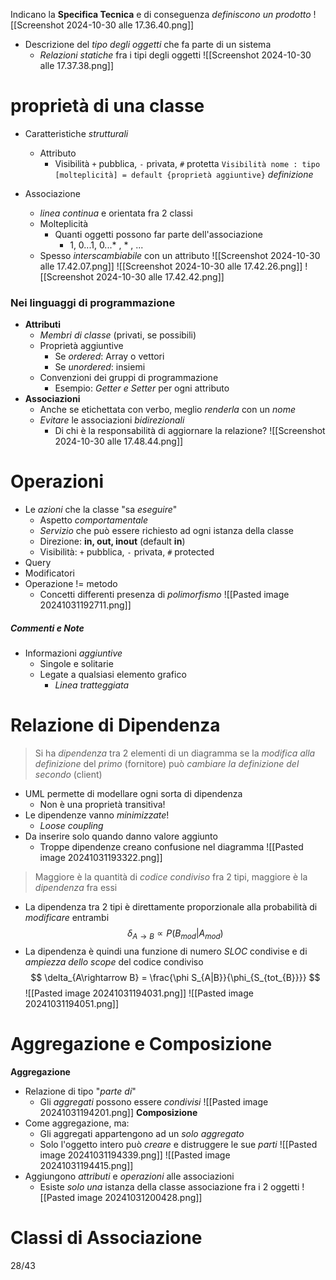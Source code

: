 Indicano la **Specifica Tecnica** e di conseguenza *definiscono un prodotto*
![[Screenshot 2024-10-30 alle 17.36.40.png]]
- Descrizione del *tipo degli oggetti* che fa parte di un sistema
	- *Relazioni statiche* fra i tipi degli oggetti
![[Screenshot 2024-10-30 alle 17.37.38.png]]
# proprietà di una classe
- Caratteristiche *strutturali*
	- Attributo
		- Visibilità `+` pubblica, `-` privata, `#` protetta
`Visibilità nome : tipo [molteplicità] = default {proprietà aggiuntive}` *definizione* 

- Associazione
	- *linea continua* e orientata fra 2 classi
	- Molteplicità
		- Quanti oggetti possono far parte dell'associazione
			- 1, 0...1, 0...* , * , ...
	- Spesso *interscambiabile* con un attributo
![[Screenshot 2024-10-30 alle 17.42.07.png]]
![[Screenshot 2024-10-30 alle 17.42.26.png]]
![[Screenshot 2024-10-30 alle 17.42.42.png]]
### Nei linguaggi di programmazione
- **Attributi**
	- *Membri di classe* (privati, se possibili)
	- Proprietà aggiuntive
		- Se *ordered*: Array o vettori
		- Se *unordered*: insiemi
	- Convenzioni dei gruppi di programmazione
		- Esempio: *Getter e Setter* per ogni attributo
- **Associazioni**
	- Anche se etichettata con verbo, meglio *renderla* con un *nome*
	- *Evitare* le associazioni *bidirezionali*
		- Di chi è la responsabilità di aggiornare la relazione?
![[Screenshot 2024-10-30 alle 17.48.44.png]]
# Operazioni
- Le *azioni* che la classe "sa *eseguire*"
	- Aspetto *comportamentale*
	- *Servizio* che può essere richiesto ad ogni istanza della classe
	- Direzione: **in, out, inout** (default **in**)
	- Visibilità: `+` pubblica, `-` privata, `#` protected
- Query
- Modificatori
- Operazione != metodo
	- Concetti differenti presenza di *polimorfismo*
![[Pasted image 20241031192711.png]]
##### Commenti e Note
- Informazioni *aggiuntive*
	- Singole e solitarie
	- Legate a qualsiasi elemento grafico
		- *Linea tratteggiata*
# Relazione di Dipendenza
> Si ha *dipendenza* tra 2 elementi di un diagramma se la *modifica alla definizione* del *primo* (fornitore) può *cambiare la definizione del secondo* (client)

- UML permette di modellare ogni sorta di dipendenza
	- Non è una proprietà transitiva!
- Le dipendenze vanno *minimizzate*!
	- *Loose coupling*
- Da inserire solo quando danno valore aggiunto
	- Troppe dipendenze creano confusione nel diagramma
![[Pasted image 20241031193322.png]]
> Maggiore è la quantità di *codice condiviso* fra 2 tipi, maggiore è la *dipendenza* fra essi

- La dipendenza tra 2 tipi è direttamente proporzionale alla probabilità di *modificare* entrambi
$$
\delta_{A\rightarrow B} \propto P(B_{mod}|A_{mod})
$$
- La dipendenza è quindi una funzione di numero *SLOC* condivise e di *ampiezza dello scope* del codice condiviso
$$
\delta_{A\rightarrow B} = \frac{\phi S_{A|B}}{\phi_{S_{tot_{B}}}}
$$
![[Pasted image 20241031194031.png]]
![[Pasted image 20241031194051.png]]
# Aggregazione e Composizione
**Aggregazione**
- Relazione di tipo "_parte di_"
	- Gli *aggregati* possono essere *condivisi*
![[Pasted image 20241031194201.png]]
**Composizione**
- Come aggregazione, ma:
	- Gli aggregati appartengono ad un *solo aggregato*
	- Solo l'oggetto intero può *creare* e distruggere le sue *parti*
![[Pasted image 20241031194339.png]]
![[Pasted image 20241031194415.png]]
- Aggiungono *attributi* e *operazioni* alle associazioni
	- Esiste *solo una* istanza della classe associazione fra i 2 oggetti
![[Pasted image 20241031200428.png]]
# Classi di Associazione
28/43
